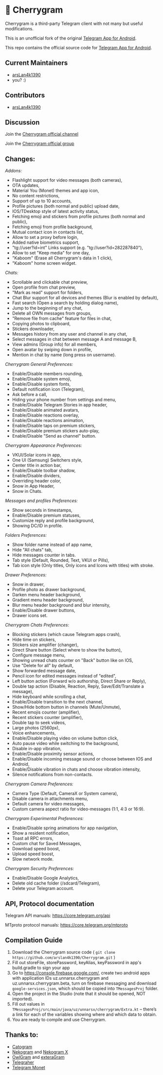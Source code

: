 # 🍒 Cherrygram

Cherrygram is a third-party Telegram client with not many but useful modifications.

This is an unofficial fork of the original [Telegram App for Android](https://github.com/DrKLO/Telegram).

This repo contains the official source code for [Telegram App for Android](https://play.google.com/store/apps/details?id=org.telegram.messenger).

## Current Maintainers

- [arsLan4k1390](https://github.com/arsLan4k1390)
- you? :)

## Contributors

- [arsLan4k1390](https://github.com/arsLan4k1390)


## Discussion

Join the [Cherrygram official channel](https://t.me/Cherry_gram)

Join the [Cherrygram official group](https://t.me/CherrygramSupport)

## Changes:

*Addons:*
- Flashlight support for video messages (both cameras),
- OTA updates,
- Material You (Monet) themes and app icon,
- No content restrictions,
- Support of up to 10 accounts,
- Profile pictures (both normal and public) upload date,
- IOS/TDesktop style of latest activity status,
- Fetching emoji and stickers from profile pictures (both normal and public),
- Fetching emoji from profile background,
- Mutual contact icon in contacts list,
- Allow to set a proxy before login,
- Added native biometrics support,
- "tg://user?id=int" Links support (e.g. "tg://user?id=282287840"),
- Allow to set "Keep media" for one day,
- "Kaboom" (Erase all Cherrygram's data in 1 click),
- "Kaboom" home screen widget.

*Chats:*
- Scrollable and clickable chat preview,
- Open profile from chat preview,
- "Mark as read" support for folders,
- Chat Blur support for all devices and themes (Blur is enabled by default),
- Fast search (Open a search by holding dialog name),
- Jump to the beginning of any chat,
- Delete all OWN messages from groups,
- "Remove file from cache" feature for files in chat,
- Copying photos to clipboard,
- Stickers downloader,
- Messages history from any user and channel in any chat,
- Select messages in chat between message A and message B,
- View admins (Group info) for all members,
- Open avatar by swiping down in profile,
- Mention in chat by name (long press on username).

*Cherrygram General Preferences:*
- Enable/Disable members rounding,
- Enable/Disable system emoji,
- Enable/Disable system fonts,
- Default notification icon (Telegram),
- Ask before a call,
- Hiding your phone number from settings and menu,
- Enable/Disable Telegram Stories in app header,
- Enable/Disable animated avatars,
- Enable/Disable reactions overlay,
- Enable/Disable reactions animation,
- Enable/Disable taps on premium stickers,
- Enable/Disable premium stickers auto-play,
- Enable/Disable "Send as channel" button.

*Cherrygram Appearance Preferences:*
- VKUI/Solar icons in app,
- One UI (Samsung) Switchers style,
- Center title in action bar,
- Enable/Disable toolbar shadow,
- Enable/Disable dividers,
- Overriding header color,
- Snow in App Header,
- Snow in Chats.

*Messages and profiles Preferences:*
- Show seconds in timestamps,
- Enable/Disable premium statuses,
- Customize reply and profile background,
- Showing DC/ID in profile.

*Folders Preferences:*
- Show folder name instead of app name,
- Hide "All chats" tab,
- Hide messages counter in tabs.
- Tab style (Default, Rounded, Text, VKUI or Pills),
- Tab icon style (Only titles, Only icons and Icons with titles) with stroke.

*Drawer Preferences:*
- Snow in drawer,
- Profile photo as drawer background,
- Darken menu header background,
- Gradient menu header background,
- Blur menu header background and blur intensity,
- Enable/Disable drawer buttons,
- Drawer icons set.

*Cherrygram Chats Preferences:*
- Blocking stickers (which cause Telegram apps crash),
- Hide time on stickers,
- Stickers size amplifier (changer),
- Direct Share button (Select where to show the button),
- Configure message menu,
- Showing unread chats counter on "Back" button like on IOS,
- Use "Delete for all" by default,
- Show forwarded message date,
- Pencil icon for edited messages instead of "edited",
- Left button action (Forward w/o authorship, Direct Share or Reply),
- Double tap action (Disable, Reaction, Reply, Save/Edit/Translate a message),
- Hide keyboard while scrolling a chat,
- Enable/Disable transition to the next channel,
- Show/Hide bottom button in channels (Mute/Unmute),
- Recent emojis counter (amplifier),
- Recent stickers counter (amplifier),
- Double tap to seek videos,
- Large photos (2560px),
- Voice enhancements,
- Enable/Disable playing video on volume button click,
- Auto pause video while switching to the background,
- Disable in-app vibration,
- Enable/Disable proximity sensor actions,
- Enable/Disable incoming message sound or choose between IOS and Android,
- Enable/Disable vibration in chats and choose vibration intensity,
- Silence notifications from non-contacts.

*Cherrygram Camera Preferences:*
- Camera Type (Default, CameraX or System camera),
- Disable camera in attachments menu,
- Default camera for video messages,
- Custom camera aspect ratio for video-messages (1:1, 4:3 or 16:9).

*Cherrygram Experimental Preferences:*
- Enable/Disable spring animations for app navigation,
- Show a resident notification,
- Toast all RPC errors,
- Custom chat for Saved Messages,
- Download speed boost,
- Upload speed boost,
- Slow network mode.

*Cherrygram Security Preferences:*
- Enable/Disable Google Analytics,
- Delete old cache folder (/sdcard/Telegram),
- Delete your Telegram account.

## API, Protocol documentation

Telegram API manuals: https://core.telegram.org/api

MTproto protocol manuals: https://core.telegram.org/mtproto


## Compilation Guide

1. Download the Cherrygram source code ( `git clone https://github.com/arslan4k1390/Cherrygram.git` )
2. Fill out storeFile, storePassword, keyAlias, keyPassword in app's build.gradle to sign your app
3. Go to https://console.firebase.google.com/, create two android apps with application IDs uz.unnarsx.cherrygram and uz.unnarsx.cherrygram.beta, turn on firebase messaging and download `google-services.json`, which should be copied into `TMessagesProj` folder.
4. Open the project in the Studio (note that it should be opened, NOT imported).
5. Fill out values in `TMessagesProj/src/main/java/uz/unnarsx/cherrygram/Extra.kt` – there’s a link for each of the variables showing where and which data to obtain.
6. You are ready to compile and use Cherrygram.


## Thanks to:
- [Catogram](https://github.com/Catogram/Catogram)
- [Nekogram](https://gitlab.com/Nekogram/Nekogram) and [Nekogram X](https://github.com/NekoX-Dev/NekoX)
- [OwlGram](https://github.com/OwlGramDev/OwlGram) and [exteraGram](https://github.com/exteraSquad/exteraGram)
- [Telegraher](https://github.com/nikitasius/Telegraher)
- [Telegram Monet](https://github.com/c3r5b8/Telegram-Monet)
